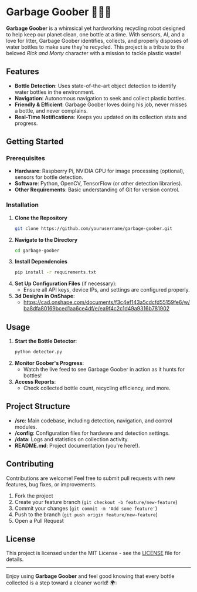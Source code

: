 
# Garbage Goober 🤖💧🧴

**Garbage Goober** is a whimsical yet hardworking recycling robot designed to help keep our planet clean, one bottle at a time. With sensors, AI, and a love for litter, Garbage Goober identifies, collects, and properly disposes of water bottles to make sure they’re recycled. This project is a tribute to the beloved *Rick and Morty* character with a mission to tackle plastic waste!

## Features

- **Bottle Detection**: Uses state-of-the-art object detection to identify water bottles in the environment.
- **Navigation**: Autonomous navigation to seek and collect plastic bottles.
- **Friendly & Efficient**: Garbage Goober loves doing his job, never misses a bottle, and never complains.
- **Real-Time Notifications**: Keeps you updated on its collection stats and progress.

## Getting Started

### Prerequisites

- **Hardware**: Raspberry Pi, NVIDIA GPU for image processing (optional), sensors for bottle detection.
- **Software**: Python, OpenCV, TensorFlow (or other detection libraries).
- **Other Requirements**: Basic understanding of Git for version control.

### Installation

1. **Clone the Repository**
   ```bash
   git clone https://github.com/yourusername/garbage-goober.git
   ```
2. **Navigate to the Directory**
   ```bash
   cd garbage-goober
   ```
3. **Install Dependencies**
   ```bash
   pip install -r requirements.txt
   ```
4. **Set Up Configuration Files** (if necessary):
   - Ensure all API keys, device IPs, and settings are configured properly.
5. **3d Desighn in OnShape**:
   - https://cad.onshape.com/documents/f3c4ef143a5cdcfd55159fe6/w/ba8dfa80169bced1aa6ce4df/e/ea9f4c2c1d49a9316b781902

## Usage

1. **Start the Bottle Detector**:
   ```bash
   python detector.py
   ```
2. **Monitor Goober's Progress**:
   - Watch the live feed to see Garbage Goober in action as it hunts for bottles!
3. **Access Reports**:
   - Check collected bottle count, recycling efficiency, and more.

## Project Structure

- **/src**: Main codebase, including detection, navigation, and control modules.
- **/config**: Configuration files for hardware and detection settings.
- **/data**: Logs and statistics on collection activity.
- **README.md**: Project documentation (you're here!).

## Contributing

Contributions are welcome! Feel free to submit pull requests with new features, bug fixes, or improvements.

1. Fork the project
2. Create your feature branch (`git checkout -b feature/new-feature`)
3. Commit your changes (`git commit -m 'Add some feature'`)
4. Push to the branch (`git push origin feature/new-feature`)
5. Open a Pull Request

## License

This project is licensed under the MIT License - see the [LICENSE](LICENSE) file for details.

---

Enjoy using **Garbage Goober** and feel good knowing that every bottle collected is a step toward a cleaner world! 🌍💧
